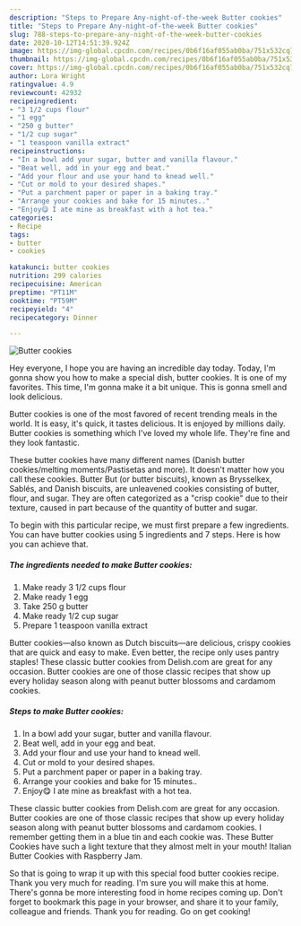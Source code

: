 ```yaml
---
description: "Steps to Prepare Any-night-of-the-week Butter cookies"
title: "Steps to Prepare Any-night-of-the-week Butter cookies"
slug: 788-steps-to-prepare-any-night-of-the-week-butter-cookies
date: 2020-10-12T14:51:39.924Z
image: https://img-global.cpcdn.com/recipes/0b6f16af055ab0ba/751x532cq70/butter-cookies-recipe-main-photo.jpg
thumbnail: https://img-global.cpcdn.com/recipes/0b6f16af055ab0ba/751x532cq70/butter-cookies-recipe-main-photo.jpg
cover: https://img-global.cpcdn.com/recipes/0b6f16af055ab0ba/751x532cq70/butter-cookies-recipe-main-photo.jpg
author: Lora Wright
ratingvalue: 4.9
reviewcount: 42932
recipeingredient:
- "3 1/2 cups flour"
- "1 egg"
- "250 g butter"
- "1/2 cup sugar"
- "1 teaspoon vanilla extract"
recipeinstructions:
- "In a bowl add your sugar, butter and vanilla flavour."
- "Beat well, add in your egg and beat."
- "Add your flour and use your hand to knead well."
- "Cut or mold to your desired shapes."
- "Put a parchment paper or paper in a baking tray."
- "Arrange your cookies and bake for 15 minutes.."
- "Enjoy😋 I ate mine as breakfast with a hot tea."
categories:
- Recipe
tags:
- butter
- cookies

katakunci: butter cookies 
nutrition: 299 calories
recipecuisine: American
preptime: "PT11M"
cooktime: "PT59M"
recipeyield: "4"
recipecategory: Dinner

---
```



![Butter cookies](https://img-global.cpcdn.com/recipes/0b6f16af055ab0ba/751x532cq70/butter-cookies-recipe-main-photo.jpg)

Hey everyone, I hope you are having an incredible day today. Today, I'm gonna show you how to make a special dish, butter cookies. It is one of my favorites. This time, I'm gonna make it a bit unique. This is gonna smell and look delicious.

Butter cookies is one of the most favored of recent trending meals in the world. It is easy, it's quick, it tastes delicious. It is enjoyed by millions daily. Butter cookies is something which I've loved my whole life. They're fine and they look fantastic.

These butter cookies have many different names (Danish butter cookies/melting moments/Pastisetas and more). It doesn&#39;t matter how you call these cookies. Butter But (or butter biscuits), known as Brysselkex, Sablés, and Danish biscuits, are unleavened cookies consisting of butter, flour, and sugar. They are often categorized as a &#34;crisp cookie&#34; due to their texture, caused in part because of the quantity of butter and sugar.


To begin with this particular recipe, we must first prepare a few ingredients. You can have butter cookies using 5 ingredients and 7 steps. Here is how you can achieve that.

<!--inarticleads1-->

##### The ingredients needed to make Butter cookies:

1. Make ready 3 1/2 cups flour
1. Make ready 1 egg
1. Take 250 g butter
1. Make ready 1/2 cup sugar
1. Prepare 1 teaspoon vanilla extract


Butter cookies—also known as Dutch biscuits—are delicious, crispy cookies that are quick and easy to make. Even better, the recipe only uses pantry staples! These classic butter cookies from Delish.com are great for any occasion. Butter cookies are one of those classic recipes that show up every holiday season along with peanut butter blossoms and cardamom cookies. 

<!--inarticleads2-->

##### Steps to make Butter cookies:

1. In a bowl add your sugar, butter and vanilla flavour.
1. Beat well, add in your egg and beat.
1. Add your flour and use your hand to knead well.
1. Cut or mold to your desired shapes.
1. Put a parchment paper or paper in a baking tray.
1. Arrange your cookies and bake for 15 minutes..
1. Enjoy😋 I ate mine as breakfast with a hot tea.


These classic butter cookies from Delish.com are great for any occasion. Butter cookies are one of those classic recipes that show up every holiday season along with peanut butter blossoms and cardamom cookies. I remember getting them in a blue tin and each cookie was. These Butter Cookies have such a light texture that they almost melt in your mouth! Italian Butter Cookies with Raspberry Jam. 

So that is going to wrap it up with this special food butter cookies recipe. Thank you very much for reading. I'm sure you will make this at home. There's gonna be more interesting food in home recipes coming up. Don't forget to bookmark this page in your browser, and share it to your family, colleague and friends. Thank you for reading. Go on get cooking!

